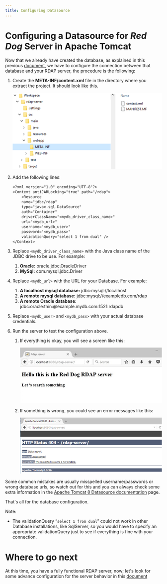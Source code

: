 ```yaml
---
title: Configuring Datasource
---
```


# Configuring a Datasource for _Red Dog_ Server in Apache Tomcat

Now that we already have created the database, as explained in this previous [document](database-schema.html "Database Schema"), we have to configure the connection between that database and your RDAP server, the procedure is the following:

1.	Create the **META-INF/content.xml** file in the directory where you extract the project. It should look  like this.

	![DATASOURCE PATH](img\datasource-path.png)
2.	Add the following lines:
 
        <?xml version="1.0" encoding="UTF-8"?>
        <Context antiJARLocking="true" path="/rdap">
	        <Resource 
			name="jdbc/rdap" 
			type="javax.sql.DataSource" 
			auth="Container"
			driverClassName="<mydb_driver_class_name>" 
			url="<mydb_url>"
			username="<mydb_user>" 
			password="<mydb_pass>" 
			validationQuery="select 1 from dual" />	
        </Context> 

3.	Replace `<mydb_driver_class_name>` with the Java class name of the JDBC drive to be use. For example:

	1.	**Oracle:** oracle.jdbc.OracleDriver 
	2.	**MySql:** com.mysql.jdbc.Driver

4.	Replace `<mydb_url>` with the URL for your Database. For example:

	1.	**A localhost mysql database:** jdbc:mysql://localhost
	2.	**A remote mysql database:** jdbc:mysql://exampledb.com/rdap
	3.	**A remote Oracle database:** jdbc:oracle:thin:@example.mydb.com:1521:rdapdb
     
5.	Replace `<mydb_user>` and `<mydb_pass>` with your actual database credentials.


6.	Run the server to test the configuration above.

	1.	If everything is okay, you will see a screen like this:

		![SERVER OK IMAGE](img\index-html-firefox.jpg)

	2.	If something is wrong, you could see an error messages like this:

		![ERROR IMAGE](img\server-error-image.PNG)

Some common mistakes are usually misspelled username/passwords or wrong database urls, so watch out for this and you can always check some extra information in the [Apache Tomcat 8 Datasource documentation] page.

That's all for the database configuration.

Note:

+	The validationQuery “`select 1 from dual`” could not work in other Database installations, like SqlServer, so you would have to specify an appropriate validationQuery just to see if everything is fine with your connection.

# Where to go next

At this time, you have a fully functional RDAP server, now; let's look for some advance configuration for the server behavior in this [document](behavior-configuration.html "Behavior Configuration")

[Apache Tomcat 8 Datasource documentation]: http://tomcat.apache.org/tomcat-8.0-doc/jndi-datasource-examples-howto.html "Apache Tomcat"

